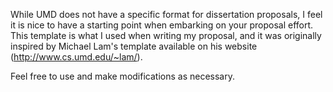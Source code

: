 While UMD does not have a specific format for dissertation proposals, I feel it is nice to have a starting point when embarking on your proposal effort. This template is what I used when writing my proposal, and it was originally inspired by Michael Lam's template available on his website (http://www.cs.umd.edu/~lam/).

Feel free to use and make modifications as necessary.
